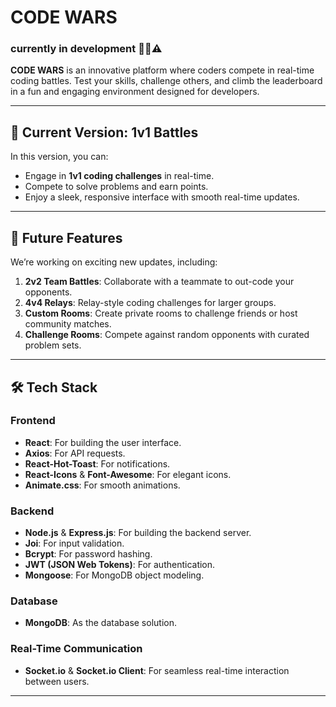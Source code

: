 # CODE WARS

### currently in development 🚧🔨⚠️

**CODE WARS** is an innovative platform where coders compete in real-time coding battles. Test your skills, challenge others, and climb the leaderboard in a fun and engaging environment designed for developers.

---

## 🚀 Current Version: 1v1 Battles

In this version, you can:
- Engage in **1v1 coding challenges** in real-time.
- Compete to solve problems and earn points.
- Enjoy a sleek, responsive interface with smooth real-time updates.

---

## 🌟 Future Features

We’re working on exciting new updates, including:
1. **2v2 Team Battles**: Collaborate with a teammate to out-code your opponents.
2. **4v4 Relays**: Relay-style coding challenges for larger groups.
3. **Custom Rooms**: Create private rooms to challenge friends or host community matches.
4. **Challenge Rooms**: Compete against random opponents with curated problem sets.

---

## 🛠️ Tech Stack

### Frontend
- **React**: For building the user interface.
- **Axios**: For API requests.
- **React-Hot-Toast**: For notifications.
- **React-Icons** & **Font-Awesome**: For elegant icons.
- **Animate.css**: For smooth animations.

### Backend
- **Node.js** & **Express.js**: For building the backend server.
- **Joi**: For input validation.
- **Bcrypt**: For password hashing.
- **JWT (JSON Web Tokens)**: For authentication.
- **Mongoose**: For MongoDB object modeling.

### Database
- **MongoDB**: As the database solution.

### Real-Time Communication
- **Socket.io** & **Socket.io Client**: For seamless real-time interaction between users.

---
